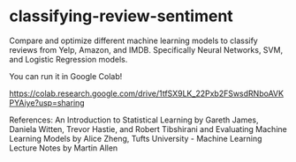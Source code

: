 # classifying-review-sentiment
Compare and optimize different machine learning models to classify reviews from Yelp, Amazon, and IMDB. Specifically Neural Networks, SVM, and Logistic Regression models.

You can run it in Google Colab! 

https://colab.research.google.com/drive/1tfSX9LK_22Pxb2FSwsdRNboAVKPYAiye?usp=sharing

References: An Introduction to Statistical Learning by Gareth James, Daniela Witten, Trevor Hastie, and Robert Tibshirani and Evaluating Machine Learning Models by Alice Zheng, Tufts University - Machine Learning Lecture Notes by Martin Allen
